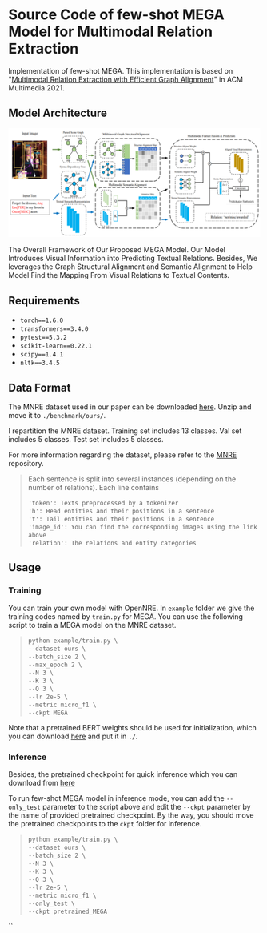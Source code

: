 # Source Code of few-shot MEGA Model for Multimodal Relation Extraction
Implementation of few-shot MEGA.
This implementation is based on "[Multimodal Relation Extraction with Efficient Graph Alignment](https://dl.acm.org/doi/abs/10.1145/3474085.3476968)" in ACM Multimedia 2021. 

## Model Architecture
![model](m.png)

The Overall Framework of Our Proposed MEGA Model. Our Model Introduces Visual Information into Predicting Textual Relations. Besides, We leverages the Graph Structural Alignment and Semantic Alignment to Help Model Find the Mapping From Visual Relations to Textual Contents.

## Requirements
* `torch==1.6.0`
* `transformers==3.4.0`
* `pytest==5.3.2`
* `scikit-learn==0.22.1`
* `scipy==1.4.1`
* `nltk==3.4.5`

## Data Format
The MNRE dataset used in our paper can be downloaded [here](https://drive.google.com/file/d/1gD9ipQgDEDRxaVxkKr8T0gFFQgKyPpa7/view?usp=sharing). Unzip and move it to `./benchmark/ours/`.

I repartition the MNRE dataset. Training set includes 13 classes. Val set includes 5 classes. Test set includes 5 classes.

For more information regarding the dataset, please refer to the [MNRE](https://github.com/thecharm/MNRE) repository. 

>Each sentence is split into several instances (depending on the number of relations).
>Each line contains
>```
>'token': Texts preprocessed by a tokenizer
>'h': Head entities and their positions in a sentence
>'t': Tail entities and their positions in a sentence
>'image_id': You can find the corresponding images using the link above
>'relation': The relations and entity categories
>```

## Usage
### Training
You can train your own model with OpenNRE. In `example` folder we give the training codes named by `train.py` for MEGA. You can use the following  script to train a MEGA model on the MNRE dataset.
>```
>python example/train.py \
>--dataset ours \
>--batch_size 2 \
>--max_epoch 2 \
>--N 3 \
>--K 3 \
>--Q 3 \
>--lr 2e-5 \
>--metric micro_f1 \
>--ckpt MEGA
>```

Note that a pretrained BERT weights should be used for initialization, which you can download [here](https://drive.google.com/file/d/1HYWznU1rjNiHr1aoNq7vOWfnzatdTnFL/view?usp=sharing) and put it in `./`.

### Inference
Besides, the pretrained checkpoint for quick inference which you can download from [here](https://drive.google.com/file/d/1HYWznU1rjNiHr1aoNq7vOWfnzatdTnFL/view?usp=sharing)

To run few-shot MEGA model in inference mode, you can add the `--only_test` parameter to the script above and edit the `--ckpt` parameter by the name of provided pretrained checkpoint. By the way, you should move the pretrained checkpoints to the `ckpt` folder for inference.
>```
>python example/train.py \
>--dataset ours \
>--batch_size 2 \
>--N 3 \
>--K 3 \
>--Q 3 \
>--lr 2e-5 \
>--metric micro_f1 \
>--only_test \
>--ckpt pretrained_MEGA
>```
``
